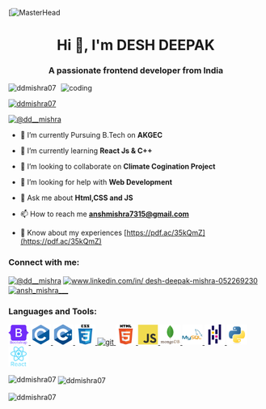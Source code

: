 [![MasterHead](https://www.dreamstime.com/frontend-development-web-banner-concept-website-interface-frontend-development-web-banner-concept-website-interface-design-image159250288)
<h1 align="center">Hi 👋, I'm DESH DEEPAK </h1>
<h3 align="center">A passionate frontend developer from India</h3>
<img align ="right" alt="coding" width="400" src="https://dribbble.com/shots/3848914-Programmer-Thomas">


<p align="left"> <img src="https://komarev.com/ghpvc/?username=ddmishra07&label=Profile%20views&color=0e75b6&style=flat" alt="ddmishra07" /> </p>

<p align="left"> <a href="https://github.com/ryo-ma/github-profile-trophy"><img src="https://github-profile-trophy.vercel.app/?username=ddmishra07" alt="ddmishra07" /></a> </p>

<p align="left"> <a href="https://twitter.com/@dd__mishra" target="blank"><img src="https://img.shields.io/twitter/follow/@dd__mishra?logo=twitter&style=for-the-badge" alt="@dd__mishra" /></a> </p>

- 🔭 I’m currently Pursuing B.Tech on **AKGEC**

- 🌱 I’m currently learning **React Js & C++**

- 👯 I’m looking to collaborate on **Climate Cogination Project**

- 🤝 I’m looking for help with **Web Development**

- 💬 Ask me about **Html,CSS and JS**

- 📫 How to reach me **anshmishra7315@gmail.com**

- 📄 Know about my experiences [https://pdf.ac/35kQmZ](https://pdf.ac/35kQmZ)

<h3 align="left">Connect with me:</h3>
<p align="left">
<a href="https://twitter.com/@dd__mishra" target="blank"><img align="center" src="https://raw.githubusercontent.com/rahuldkjain/github-profile-readme-generator/master/src/images/icons/Social/twitter.svg" alt="@dd__mishra" height="30" width="40" /></a>
<a href="https://linkedin.com/in/www.linkedin.com/in/ desh-deepak-mishra-052269230" target="blank"><img align="center" src="https://raw.githubusercontent.com/rahuldkjain/github-profile-readme-generator/master/src/images/icons/Social/linked-in-alt.svg" alt="www.linkedin.com/in/ desh-deepak-mishra-052269230" height="30" width="40" /></a>
<a href="https://instagram.com/ansh_mishra___" target="blank"><img align="center" src="https://raw.githubusercontent.com/rahuldkjain/github-profile-readme-generator/master/src/images/icons/Social/instagram.svg" alt="ansh_mishra___" height="30" width="40" /></a>
</p>

<h3 align="left">Languages and Tools:</h3>
<p align="left"> <a href="https://getbootstrap.com" target="_blank" rel="noreferrer"> <img src="https://raw.githubusercontent.com/devicons/devicon/master/icons/bootstrap/bootstrap-plain-wordmark.svg" alt="bootstrap" width="40" height="40"/> </a> <a href="https://www.cprogramming.com/" target="_blank" rel="noreferrer"> <img src="https://raw.githubusercontent.com/devicons/devicon/master/icons/c/c-original.svg" alt="c" width="40" height="40"/> </a> <a href="https://www.w3schools.com/cpp/" target="_blank" rel="noreferrer"> <img src="https://raw.githubusercontent.com/devicons/devicon/master/icons/cplusplus/cplusplus-original.svg" alt="cplusplus" width="40" height="40"/> </a> <a href="https://www.w3schools.com/css/" target="_blank" rel="noreferrer"> <img src="https://raw.githubusercontent.com/devicons/devicon/master/icons/css3/css3-original-wordmark.svg" alt="css3" width="40" height="40"/> </a> <a href="https://git-scm.com/" target="_blank" rel="noreferrer"> <img src="https://www.vectorlogo.zone/logos/git-scm/git-scm-icon.svg" alt="git" width="40" height="40"/> </a> <a href="https://www.w3.org/html/" target="_blank" rel="noreferrer"> <img src="https://raw.githubusercontent.com/devicons/devicon/master/icons/html5/html5-original-wordmark.svg" alt="html5" width="40" height="40"/> </a> <a href="https://developer.mozilla.org/en-US/docs/Web/JavaScript" target="_blank" rel="noreferrer"> <img src="https://raw.githubusercontent.com/devicons/devicon/master/icons/javascript/javascript-original.svg" alt="javascript" width="40" height="40"/> </a> <a href="https://www.mongodb.com/" target="_blank" rel="noreferrer"> <img src="https://raw.githubusercontent.com/devicons/devicon/master/icons/mongodb/mongodb-original-wordmark.svg" alt="mongodb" width="40" height="40"/> </a> <a href="https://www.mysql.com/" target="_blank" rel="noreferrer"> <img src="https://raw.githubusercontent.com/devicons/devicon/master/icons/mysql/mysql-original-wordmark.svg" alt="mysql" width="40" height="40"/> </a> <a href="https://pandas.pydata.org/" target="_blank" rel="noreferrer"> <img src="https://raw.githubusercontent.com/devicons/devicon/2ae2a900d2f041da66e950e4d48052658d850630/icons/pandas/pandas-original.svg" alt="pandas" width="40" height="40"/> </a> <a href="https://www.python.org" target="_blank" rel="noreferrer"> <img src="https://raw.githubusercontent.com/devicons/devicon/master/icons/python/python-original.svg" alt="python" width="40" height="40"/> </a> <a href="https://reactjs.org/" target="_blank" rel="noreferrer"> <img src="https://raw.githubusercontent.com/devicons/devicon/master/icons/react/react-original-wordmark.svg" alt="react" width="40" height="40"/> </a> </p>

<p><img align="left" src="https://github-readme-stats.vercel.app/api/top-langs?username=ddmishra07&show_icons=true&locale=en&layout=compact" alt="ddmishra07" /></p>

<p>&nbsp;<img align="center" src="https://github-readme-stats.vercel.app/api?username=ddmishra07&show_icons=true&locale=en" alt="ddmishra07" /></p>

<p><img align="center" src="https://github-readme-streak-stats.herokuapp.com/?user=ddmishra07&" alt="ddmishra07" /></p>
